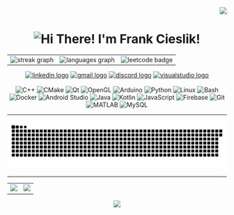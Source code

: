 <img align="right" src="https://komarev.com/ghpvc/?username=FranciszekCieslik&color=blue" />
<br>

<h1 align="center">
  <picture>
    <source
      media="(prefers-color-scheme: dark)"
      srcset="https://readme-typing-svg.herokuapp.com/?font=Righteous&size=35&center=true&vCenter=true&width=500&height=70&duration=4000&lines=Hi+There!;+I'm+Frank+Cieslik!;&color=ffffff"
    />
    <source
      media="(prefers-color-scheme: light)"
      srcset="https://readme-typing-svg.herokuapp.com/?font=Righteous&size=35&center=true&vCenter=true&width=500&height=70&duration=4000&lines=Hi+There!;+I'm+Frank+Cieslik!;&color=000000"
    />
    <img
      src="https://readme-typing-svg.herokuapp.com/?font=Righteous&size=35&center=true&vCenter=true&width=500&height=70&duration=4000&lines=Hi+There!;+I'm+Frank+Cieslik!;&color=000000"
      alt="Hi There! I'm Frank Cieslik!"
    />
  </picture>
</h1>


<div align="center">

<table style="width:100%">
  <tr>
    <td>
      <picture>
        <source media="(prefers-color-scheme: dark)" srcset="https://streak-stats.demolab.com?user=FranciszekCieslik&locale=en&mode=daily&theme=dracula&hide_border=false&border_radius=5" />
        <source media="(prefers-color-scheme: light)" srcset="https://streak-stats.demolab.com?user=FranciszekCieslik&locale=en&mode=daily&theme=default&hide_border=false&border_radius=5" />
        <img height="175" alt="streak graph" src="https://streak-stats.demolab.com?user=FranciszekCieslik&locale=en&mode=daily&theme=default&hide_border=false&border_radius=5" />
      </picture>
    </td>
    <td>
      <picture>
        <source media="(prefers-color-scheme: dark)" srcset="https://github-readme-stats.vercel.app/api/top-langs?username=FranciszekCieslik&locale=en&hide_title=false&layout=compact&card_width=320&langs_count=8&theme=dracula&hide_border=false" />
        <source media="(prefers-color-scheme: light)" srcset="https://github-readme-stats.vercel.app/api/top-langs?username=FranciszekCieslik&locale=en&hide_title=false&layout=compact&card_width=320&langs_count=8&theme=default&hide_border=false" />
        <img height="175" alt="languages graph" src="https://github-readme-stats.vercel.app/api/top-langs?username=FranciszekCieslik&locale=en&hide_title=false&layout=compact&card_width=320&langs_count=8&theme=default&hide_border=false" />
      </picture>
    </td>
    <td>
      <picture>
        <source media="(prefers-color-scheme: dark)" srcset="https://leetcode-badge-showcase.vercel.app/api?username=user1851QS&theme=dracula&border=border&animated=true" />
        <source media="(prefers-color-scheme: light)" srcset="https://leetcode-badge-showcase.vercel.app/api?username=user1851QS&theme=light&border=border&animated=true" />
        <img height="175" alt="leetcode badge" src="https://leetcode-badge-showcase.vercel.app/api?username=user1851QS&theme=light&border=border&animated=true" />
      </picture>
    </td>
  </tr>
</table>




</div>
<div align="center">
  <a href="https://www.linkedin.com/in/franciszek-c-5694b8281/"><img src="https://img.shields.io/static/v1?message=LinkedIn&logo=linkedin&label=&color=0077B5&logoColor=white&labelColor=&style=for-the-badge" height="35" alt="linkedin logo" /></a>
  <a href="mailto:cieslik.franek@gmail.com"><img src="https://img.shields.io/static/v1?message=Gmail&logo=gmail&label=&color=D14836&logoColor=white&labelColor=&style=for-the-badge" height="35" alt="gmail logo" /></a>
  <a href="https://discordapp.com/users/687366623631507507"><img src="https://img.shields.io/static/v1?message=Discord&logo=discord&label=&color=7289DA&logoColor=white&labelColor=&style=for-the-badge" height="35" alt="discord logo" /></a>
  <a href="#"><img src="https://img.shields.io/static/v1?message=Visual%20Studio%20Marketplace&logo=visualstudio&label=&color=e2165e&logoColor=white&labelColor=&style=for-the-badge" height="35" alt="visualstudio logo" /></a>
</div>

<br clest="both">

<div align="center">

<img src="https://cdn.jsdelivr.net/gh/devicons/devicon/icons/cplusplus/cplusplus-original.svg" height="40" alt="C++" />
<img src="https://cdn.jsdelivr.net/gh/devicons/devicon/icons/cmake/cmake-original.svg" height="40" alt="CMake" />
<img src="https://cdn.jsdelivr.net/gh/devicons/devicon/icons/qt/qt-original.svg" height="40" alt="Qt" />
<img src="https://cdn.jsdelivr.net/gh/devicons/devicon/icons/opengl/opengl-original.svg" height="40" alt="OpenGL" />
<img src="https://cdn.jsdelivr.net/gh/devicons/devicon/icons/arduino/arduino-original.svg" height="40" alt="Arduino" />
<img src="https://cdn.jsdelivr.net/gh/devicons/devicon/icons/python/python-original.svg" height="40" alt="Python" />
<img src="https://skillicons.dev/icons?i=linux" height="40" alt="Linux" />
<img src="https://cdn.simpleicons.org/gnubash/4EAA25" height="40" alt="Bash" />
<img src="https://cdn.jsdelivr.net/gh/devicons/devicon/icons/docker/docker-original.svg" height="40" alt="Docker" />
<img src="https://cdn.jsdelivr.net/gh/devicons/devicon/icons/androidstudio/androidstudio-original.svg" height="40" alt="Android Studio" />
<img src="https://cdn.jsdelivr.net/gh/devicons/devicon/icons/java/java-original.svg" height="40" alt="Java" />
<img src="https://cdn.jsdelivr.net/gh/devicons/devicon/icons/kotlin/kotlin-original.svg" height="40" alt="Kotlin" />
<img src="https://cdn.jsdelivr.net/gh/devicons/devicon/icons/javascript/javascript-original.svg" height="40" alt="JavaScript" />
<img src="https://cdn.jsdelivr.net/gh/devicons/devicon/icons/firebase/firebase-plain.svg" height="40" alt="Firebase" />
<img src="https://cdn.jsdelivr.net/gh/devicons/devicon/icons/git/git-original.svg" height="40" alt="Git" />
<img src="https://cdn.jsdelivr.net/gh/devicons/devicon/icons/matlab/matlab-original.svg" height="40" alt="MATLAB" />
<img src="https://cdn.jsdelivr.net/gh/devicons/devicon/icons/mysql/mysql-original.svg" height="40" alt="MySQL" />

---

<picture>
  <source media="(prefers-color-scheme: dark)" srcset="https://raw.githubusercontent.com/FranciszekCieslik/FranciszekCieslik/output/snake-dark.svg" />
  <source media="(prefers-color-scheme: light)" srcset="https://raw.githubusercontent.com/FranciszekCieslik/FranciszekCieslik/output/snake-light.svg" />
  <img alt="github-snake" src="https://raw.githubusercontent.com/FranciszekCieslik/FranciszekCieslik/output/snake-light.svg" />
</picture>

---

<div align="center">

<table style="width:100%">
  <tr><td>
<img src="https://spotify-recently-played-readme.vercel.app/api?user=215nlwdc2iebwyy7vanhodkeq&height=175"/>
  </td>
    <td>
    <img src="https://media1.giphy.com/media/v1.Y2lkPTc5MGI3NjExMjFqdmcxM3RvbHRzYTJ2MnZ1bDI3aTRzM25rd3cyNjRuaDM4cDFvaCZlcD12MV9pbnRlcm5naWZfYnlfaWQmY3Q9Zw/687qS11pXwjCM/giphy.gif" height="300" />
    </td>
  </tr>
</table>

<img src="https://quotes-github-readme.vercel.app/api?type=horizontal&theme=tokyonight" />
</div>
